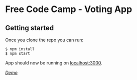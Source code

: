 # Free Code Camp - Voting App

## Getting started

Once you clone the repo you can run:

```
$ npm install
$ npm start
```

App should now be running on [localhost:3000](http://localhost:3000/).


*[Demo](https://kyawzintun.github.io/voting-app)*